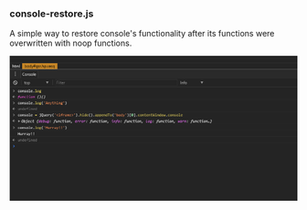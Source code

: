 ### console-restore.js

A simple way to restore console's functionality after its functions were overwritten with noop functions.

[![console.restore](console-restore.png)](console-restore.js)
